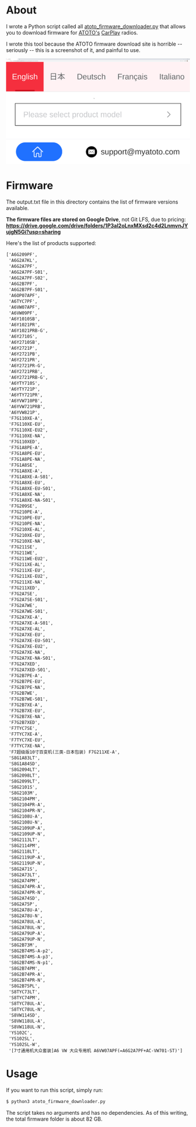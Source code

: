 # About

I wrote a Python script called all [atoto_firmware_downloader.py](./atoto_firmware_downloader.py) that allows you to download firmware for [ATOTO's](https://www.myatoto.com/index) [CarPlay](https://en.wikipedia.org/wiki/CarPlay) radios.

I wrote this tool because the ATOTO firmware download site is horrible -- seriously -- this is a screenshot of it, and painful to use.

![atoto firmware download website screenshot](./docs/atoto-website-screenshot.png)

# Firmware

The output.txt file in this directory contains the list of firmware versions available.

**The firmware files are stored on Google Drive**, not Git LFS, due to pricing: **https://drive.google.com/drive/folders/1P3aI2oLnxMXsd2c4d2LnmvnJYujgN5Gi?usp=sharing**

Here's the list of products supported:

```
['A6G209PF',
 'A6G2A7KL',
 'A6G2A7PF',
 'A6G2A7PF-S01',
 'A6G2A7PF-S02',
 'A6G2B7PF',
 'A6G2B7PF-S01',
 'A6OP07APF',
 'A6TYC7PF',
 'A6VW07APF',
 'A6VW09PF',
 'A6Y1010SB',
 'A6Y1021PR',
 'A6Y1021PRB-G',
 'A6Y2710S',
 'A6Y2710SB',
 'A6Y2721P',
 'A6Y2721PB',
 'A6Y2721PR',
 'A6Y2721PR-G',
 'A6Y2721PRB',
 'A6Y2721PRB-G',
 'A6YTY710S',
 'A6YTY721P',
 'A6YTY721PR',
 'A6YVW710PB',
 'A6YVW721PRB',
 'A6YVW821P',
 'F7G110XE-A',
 'F7G110XE-EU',
 'F7G110XE-EU2',
 'F7G110XE-NA',
 'F7G110XED',
 'F7G1A8PE-A',
 'F7G1A8PE-EU',
 'F7G1A8PE-NA',
 'F7G1A8SE',
 'F7G1A8XE-A',
 'F7G1A8XE-A-S01',
 'F7G1A8XE-EU',
 'F7G1A8XE-EU-S01',
 'F7G1A8XE-NA',
 'F7G1A8XE-NA-S01',
 'F7G209SE',
 'F7G210PE-A',
 'F7G210PE-EU',
 'F7G210PE-NA',
 'F7G210XE-AL',
 'F7G210XE-EU',
 'F7G210XE-NA',
 'F7G211SE',
 'F7G211WE',
 'F7G211WE-EU2',
 'F7G211XE-AL',
 'F7G211XE-EU',
 'F7G211XE-EU2',
 'F7G211XE-NA',
 'F7G211XED',
 'F7G2A7SE',
 'F7G2A7SE-S01',
 'F7G2A7WE',
 'F7G2A7WE-S01',
 'F7G2A7XE-A',
 'F7G2A7XE-A-S01',
 'F7G2A7XE-AL',
 'F7G2A7XE-EU',
 'F7G2A7XE-EU-S01',
 'F7G2A7XE-EU2',
 'F7G2A7XE-NA',
 'F7G2A7XE-NA-S01',
 'F7G2A7XED',
 'F7G2A7XED-S01',
 'F7G2B7PE-A',
 'F7G2B7PE-EU',
 'F7G2B7PE-NA',
 'F7G2B7WE',
 'F7G2B7WE-S01',
 'F7G2B7XE-A',
 'F7G2B7XE-EU',
 'F7G2B7XE-NA',
 'F7G2B7XED',
 'F7TYC7SE',
 'F7TYC7XE-A',
 'F7TYC7XE-EU',
 'F7TYC7XE-NA',
 'F7超级版10寸百变机(三类-日本包装) F7G211XE-A',
 'S8G1A83LT',
 'S8G1A84SD',
 'S8G2094LT',
 'S8G2098LT',
 'S8G2099LT',
 'S8G2101S',
 'S8G2103M',
 'S8G2104PM',
 'S8G2104PR-A',
 'S8G2104PR-N',
 'S8G2108U-A',
 'S8G2108U-N',
 'S8G2109UP-A',
 'S8G2109UP-N',
 'S8G2113LT',
 'S8G2114PM',
 'S8G2118LT',
 'S8G2119UP-A',
 'S8G2119UP-N',
 'S8G2A71S',
 'S8G2A73LT',
 'S8G2A74PM',
 'S8G2A74PR-A',
 'S8G2A74PR-N',
 'S8G2A74SD',
 'S8G2A75P',
 'S8G2A78U-A',
 'S8G2A78U-N',
 'S8G2A78UL-A',
 'S8G2A78UL-N',
 'S8G2A79UP-A',
 'S8G2A79UP-N',
 'S8G2B73M',
 'S8G2B74MS-A-p2',
 'S8G2B74MS-A-p3',
 'S8G2B74MS-N-p1',
 'S8G2B74PM',
 'S8G2B74PR-A',
 'S8G2B74PR-N',
 'S8G2B75PL',
 'S8TYC73LT',
 'S8TYC74PM',
 'S8TYC78UL-A',
 'S8TYC78UL-N',
 'S8VW114SD',
 'S8VW118UL-A',
 'S8VW118UL-N',
 'YS102C',
 'YS102SL',
 'YS102SL-W',
 '[7寸通用机大众套装]A6 VW 大众专用机 A6VW07APF(=A6G2A7PF+AC-VW701-ST)']

```

# Usage

If you want to run this script, simply run:

```bash
$ python3 atoto_firmware_downloader.py
```

The script takes no arguments and has no dependencies. As of this writing, the total firmware folder is about 82 GB.

